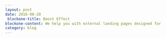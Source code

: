 ```yaml
---
layout: post
date: 2016-08-20
 blockone-title: Boost Effect
blockone-content: We help you with external landing pages designed for one specific goal. You’ll get higher conversion rates and more business in return esigned for one specific
category: blog
---
```

